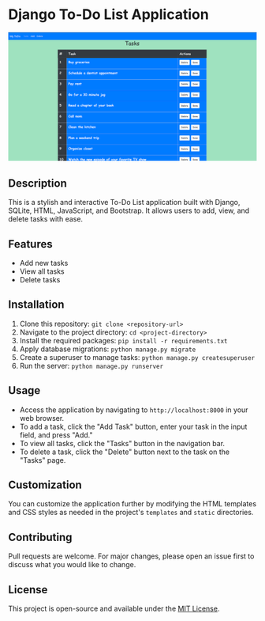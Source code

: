 # Django To-Do List Application
![To-Do List Screenshot](image-1.png)
## Description
This is a stylish and interactive To-Do List application built with Django, SQLite, HTML, JavaScript, and Bootstrap. It allows users to add, view, and delete tasks with ease.

## Features
- Add new tasks
- View all tasks
- Delete tasks

## Installation
1. Clone this repository: `git clone <repository-url>`
2. Navigate to the project directory: `cd <project-directory>`
3. Install the required packages: `pip install -r requirements.txt`
4. Apply database migrations: `python manage.py migrate`
5. Create a superuser to manage tasks: `python manage.py createsuperuser`
6. Run the server: `python manage.py runserver`

## Usage
- Access the application by navigating to `http://localhost:8000` in your web browser.
- To add a task, click the "Add Task" button, enter your task in the input field, and press "Add."
- To view all tasks, click the "Tasks" button in the navigation bar.
- To delete a task, click the "Delete" button next to the task on the "Tasks" page.

## Customization
You can customize the application further by modifying the HTML templates and CSS styles as needed in the project's `templates` and `static` directories.

## Contributing
Pull requests are welcome. For major changes, please open an issue first to discuss what you would like to change.

## License
This project is open-source and available under the [MIT License](https://choosealicense.com/licenses/mit/).
